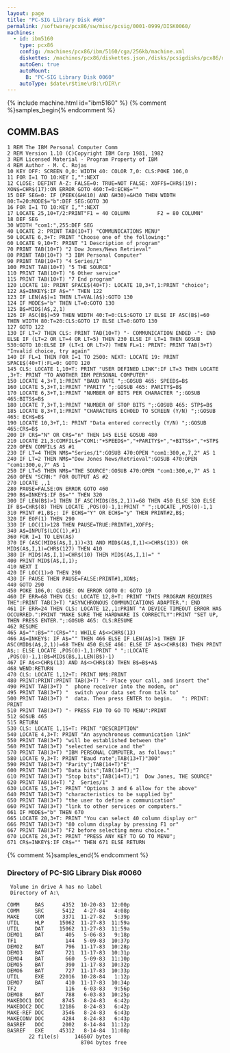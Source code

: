 ```yaml
---
layout: page
title: "PC-SIG Library Disk #60"
permalink: /software/pcx86/sw/misc/pcsig/0001-0999/DISK0060/
machines:
  - id: ibm5160
    type: pcx86
    config: /machines/pcx86/ibm/5160/cga/256kb/machine.xml
    diskettes: /machines/pcx86/diskettes.json,/disks/pcsigdisks/pcx86/diskettes.json
    autoGen: true
    autoMount:
      B: "PC-SIG Library Disk 0060"
    autoType: $date\r$time\rB:\rDIR\r
---
```


{% include machine.html id="ibm5160" %}
{% comment %}samples_begin{% endcomment %}

## COMM.BAS

```bas
1 REM The IBM Personal Computer Comm
2 REM Version 1.10 (C)Copyright IBM Corp 1981, 1982
3 REM Licensed Material - Program Property of IBM
4 REM Author - M. C. Rojas
10 KEY OFF: SCREEN 0,0: WIDTH 40: COLOR 7,0: CLS:POKE 106,0
11 FOR I=1 TO 10:KEY I,"":NEXT
12 CLOSE: DEFINT A-Z: FALSE=0: TRUE=NOT FALSE: XOFF$=CHR$(19): XON$=CHR$(17):ON ERROR GOTO 460:T=0:ECH$=""
15 DEF SEG=0: IF (PEEK(&H410) AND &H30)=&H30 THEN WIDTH 80:T=20:MODE$="b":DEF SEG:GOTO 30
16 FOR I=1 TO 10:KEY I,"":NEXT
17 LOCATE 25,10+T/2:PRINT"F1 = 40 COLUMN         F2 = 80 COLUMN"
18 DEF SEG
30 WIDTH "com1:",255:DEF SEG
40 LOCATE 2: PRINT TAB(10+T) "COMMUNICATIONS MENU"
50 LOCATE 6,3+T: PRINT "Choose one of the following:"
60 LOCATE 9,10+T: PRINT "1 Description of program"
70 PRINT TAB(10+T) "2 Dow Jones/News Retrieval"
80 PRINT TAB(10+T) "3 IBM Personal Computer"
90 PRINT TAB(10+T) "4 Series/1"
100 PRINT TAB(10+T) "5 THE SOURCE"
110 PRINT TAB(10+T) "6 Other service"
115 PRINT TAB(10+T) "7 End program"
120 LOCATE 18: PRINT SPACE$(40+T): LOCATE 18,3+T,1:PRINT "choice";
122 A$=INKEY$:IF A$="" THEN 122
123 IF LEN(A$)=1 THEN LT=VAL(A$):GOTO 130
124 IF MODE$="b" THEN LT=0:GOTO 130
125 B$=MID$(A$,2,1)
126 IF ASC(B$)=59 THEN WIDTH 40:T=0:CLS:GOTO 17 ELSE IF ASC(B$)=60 THEN WIDTH 80:T=20:CLS:GOTO 17 ELSE LT=0:GOTO 130
127 GOTO 122
130 IF LT=7 THEN CLS: PRINT TAB(10+T) "- COMMUNICATION ENDED -": END ELSE IF (LT=2 OR LT=4 OR LT=5) THEN 230 ELSE IF LT=1 THEN GOSUB 530:GOTO 10:ELSE IF (LT<1 OR LT>7) THEN FL=1: PRINT: PRINT TAB(3+T) "Invalid choice, try again"
140 IF FL=1 THEN FOR I=1 TO 2500: NEXT: LOCATE 19: PRINT SPACE$(40+T):FL=0: GOTO 120
145 CLS: LOCATE 1,10+T: PRINT "USER DEFINED LINK":IF LT=3 THEN LOCATE ,3+T: PRINT "TO ANOTHER IBM PERSONAL COMPUTER"
150 LOCATE 4,3+T,1:PRINT "BAUD RATE ";:GOSUB 465: SPEED$=B$
160 LOCATE 5,3+T,1:PRINT "PARITY ";:GOSUB 465: PARITY$=B$
170 LOCATE 6,3+T,1:PRINT "NUMBER OF BITS PER CHARACTER ";:GOSUB 465:BITS$=B$
180 LOCATE 7,3+T,1:PRINT "NUMBER OF STOP BITS ";:GOSUB 465: STP$=B$
185 LOCATE 8,3+T,1:PRINT "CHARACTERS ECHOED TO SCREEN (Y/N) ";:GOSUB 465: ECH$=B$
190 LOCATE 10,3+T,1: PRINT "Data entered correctly (Y/N) ";:GOSUB 465:CR$=B$
200 IF CR$="N" OR CR$="n" THEN 145 ELSE GOSUB 480
210 LOCATE 21,3:COMFIL$="COM1:"+SPEED$+","+PARITY$+","+BITS$+","+STP$
220 OPEN COMFIL$ AS #1
230 IF LT=4 THEN NM$="Series/1":GOSUB 470:OPEN "com1:300,e,7,2" AS 1
240 IF LT=2 THEN NM$="Dow Jones News/Retrieval":GOSUB 470:OPEN "com1:300,e,7" AS 1
250 IF LT=5 THEN NM$="THE SOURCE":GOSUB 470:OPEN "com1:300,e,7" AS 1
260 OPEN "SCRN:" FOR OUTPUT AS #2
270 LOCATE ,,1
280 PAUSE=FALSE:ON ERROR GOTO 460
290 B$=INKEY$:IF B$="" THEN 320
300 IF LEN(B$)>1 THEN IF ASC(MID$(B$,2,1))=68 THEN 450 ELSE 320 ELSE IF B$=CHR$(8) THEN LOCATE ,POS(0)-1,1:PRINT " ";:LOCATE ,POS(0)-1,1
310 PRINT #1,B$;: IF ECH$="Y" OR ECH$="y" THEN PRINT#2,B$;
320 IF EOF(1) THEN 290
330 IF LOC(1)>128 THEN PAUSE=TRUE:PRINT#1,XOFF$;
340 A$=INPUT$(LOC(1),#1)
360 FOR I=1 TO LEN(A$)
370 IF (ASC(MID$(A$,I,1))<31 AND MID$(A$,I,1)<>CHR$(13)) OR MID$(A$,I,1)=CHR$(127) THEN 410
380 IF MID$(A$,I,1)=CHR$(10) THEN MID$(A$,I,1)=" "
400 PRINT MID$(A$,I,1);
410 NEXT I
420 IF LOC(1)>0 THEN 290
430 IF PAUSE THEN PAUSE=FALSE:PRINT#1,XON$;
440 GOTO 290
450 POKE 106,0: CLOSE: ON ERROR GOTO 0: GOTO 10
460 IF ERR=68 THEN CLS: LOCATE 12,8+T: PRINT "THIS PROGRAM REQUIRES THE":PRINT TAB(3+T) "ASYNCHRONOUS COMMUNICATIONS ADAPTER.": END
461 IF ERR=24 THEN CLS: LOCATE 12,,1:PRINT "A DEVICE TIMEOUT ERROR HAS OCCURRED.":PRINT "MAKE SURE THE HARDWARE IS CORRECTLY":PRINT "SET UP, THEN PRESS ENTER.";:GOSUB 465: CLS:RESUME
462 RESUME
465 A$="":B$="":CR$="": WHILE A$<>CHR$(13)
466 A$=INKEY$: IF A$="" THEN 466 ELSE IF LEN(A$)>1 THEN IF ASC(MID$(A$,2,1))=68 THEN 450 ELSE 466: ELSE IF A$<>CHR$(8) THEN PRINT A$;: ELSE LOCATE ,POS(0)-1,1:PRINT " ";:LOCATE ,POS(0)-1,1:B$=MID$(B$,1,LEN(B$)-1)
467 IF A$<>CHR$(13) AND A$<>CHR$(8) THEN B$=B$+A$
468 WEND:RETURN
470 CLS: LOCATE 1,12+T: PRINT NM$:PRINT
480 PRINT:PRINT:PRINT TAB(3+T) "- Place your call, and insert the"
490 PRINT TAB(3+T) "  phone receiver into the modem, or"
495 PRINT TAB(3+T) "  switch your data set from talk to"
500 PRINT TAB(3+T) "  data. Then press ENTER to begin.   ": PRINT: PRINT
510 PRINT TAB(3+T) "- PRESS F10 TO GO TO MENU":PRINT
512 GOSUB 465
515 RETURN
530 CLS: LOCATE 1,15+T: PRINT "DESCRIPTION"
540 LOCATE 4,3+T: PRINT "An asynchronous communication link"
550 PRINT TAB(3+T) "will be established between the"
560 PRINT TAB(3+T) "selected service and the"
570 PRINT TAB(3+T) "IBM PERSONAL COMPUTER, as follows:"
580 LOCATE 9,3+T: PRINT "Baud rate";TAB(13+T)"300"
590 PRINT TAB(3+T) "Parity";TAB(14+T)"E"
600 PRINT TAB(3+T) "Data bits";TAB(14+T);"7
610 PRINT TAB(3+T) "Stop bits";TAB(14+T);"1  Dow Jones, THE SOURCE"
620 PRINT TAB(14+T) "2  Series/1"
630 LOCATE 15,3+T: PRINT "Options 3 and 6 allow for the above"
640 PRINT TAB(3+T) "characteristics to be supplied by"
650 PRINT TAB(3+T) "the user to define a communication"
660 PRINT TAB(3+T) "link to other services or computers."
661 IF MODE$="b" THEN 670
665 LOCATE 20,3+T: PRINT "You can select 40 column display or"
666 PRINT TAB(3+T) "80 column display by pressing F1 or"
667 PRINT TAB(3+T) "F2 before selecting menu choice."
670 LOCATE 24,3+T: PRINT "PRESS ANY KEY TO GO TO MENU";
671 CR$=INKEY$:IF CR$="" THEN 671 ELSE RETURN
```

{% comment %}samples_end{% endcomment %}

### Directory of PC-SIG Library Disk #0060

     Volume in drive A has no label
     Directory of A:\

    COMM     BAS      4352  10-20-83  12:00p
    COMM     SRC      5412   4-27-84   4:08p
    MAKE     COM      3371  11-27-82   5:39p
    UTIL     HLP     15062  11-27-83  11:59a
    UTIL     DAT     15062  11-27-83  11:59a
    DEMO1    BAT       405   5-06-83   9:18p
    TF1                144   5-09-83  10:37p
    DEMO2    BAT       796  11-17-83  10:28p
    DEMO3    BAT       721  11-17-83  10:31p
    DEMO4    BAT       660   5-09-83  11:10p
    DEMO5    BAT       390  11-17-83  10:32p
    DEMO6    BAT       727  11-17-83  10:33p
    UTIL     EXE     22016  10-28-84   1:12p
    DEMO7    BAT       410  11-17-83  10:34p
    TF2                116   6-03-83   9:56p
    DEMO8    BAT       788   6-03-83  10:25p
    MAKEDOC1 DOC      8745   8-24-83   6:42p
    MAKEDOC2 DOC     12186   8-24-83   6:42p
    MAKE-REF DOC      3546   8-24-83   6:43p
    MAKECONV DOC      4284   8-24-83   6:43p
    BASREF   DOC      2002   8-14-84  11:12p
    BASREF   EXE     45312   8-14-84  11:08p
           22 file(s)     146507 bytes
                            8704 bytes free
